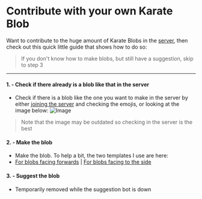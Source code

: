 # Contribute with your own Karate Blob
Want to contribute to the huge amount of Karate Blobs in the [server](join-server.md), then check out this quick little guide that shows how to do so:
> If you don't know how to make blobs, but still have a suggestion, skip to step 3
---
#### 1. - Check if there already is a blob like that in the server
- Check if there is a blob like the one you want to make in the server by either [joining the server](join-server.md) and checking the emojis, or looking at the image below:
![Image](https://karateblobs.club/images/all-blobs.gif)
> Note that the image may be outdated so checking in the server is the best

#### 2. - Make the blob
- Make the blob. To help a bit, the two templates I use are here:
- [For blobs facing forwards](http://karateblobs.club/images/GI-F.png) | [For blobs facing to the side](http://karateblobs.club/images/GI-S.png)

#### 3. - Suggest the blob
- Temporarily removed while the suggestion bot is down